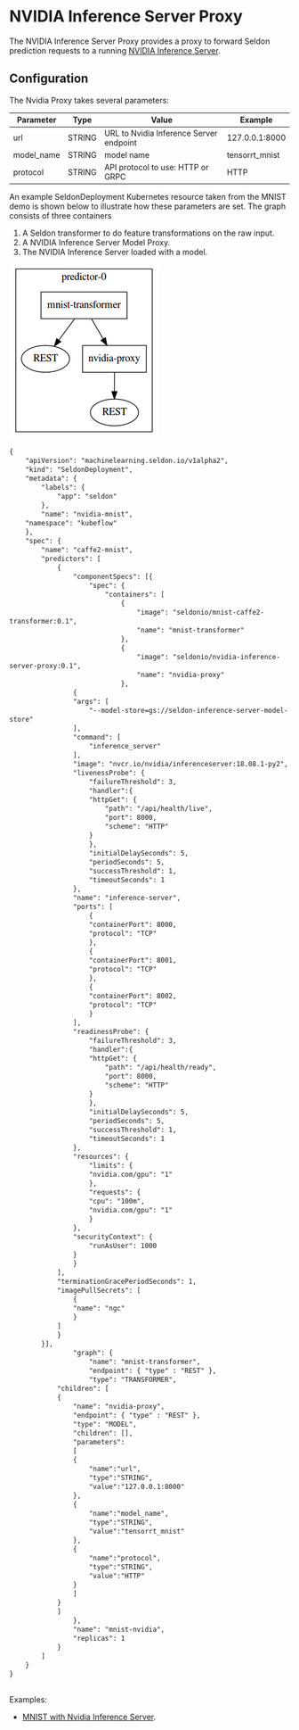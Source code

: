 # NVIDIA Inference Server Proxy

The NVIDIA Inference Server Proxy provides a proxy to forward Seldon prediction requests to a running [NVIDIA Inference Server](https://docs.nvidia.com/deeplearning/sdk/inference-user-guide/index.html).

## Configuration

The Nvidia Proxy takes several parameters:

 | Parameter | Type | Value | Example |
 |-----------|------|-------|---------|
 | url | STRING | URL to Nvidia Inference Server endpoint | 127.0.0.1:8000 |
 | model_name | STRING | model name | tensorrt_mnist |
 | protocol | STRING | API protocol to use: HTTP or GRPC | HTTP |


An example SeldonDeployment Kubernetes resource taken from the MNIST demo is shown below to illustrate how these parameters are set. The graph consists of three containers

  1. A Seldon transformer to do feature transformations on the raw input.
  1. A NVIDIA Inference Server Model Proxy.
  1. The NVIDIA Inference Server loaded with a model.

![MNIST Example](./mnist-graph.png)


```
{
    "apiVersion": "machinelearning.seldon.io/v1alpha2",
    "kind": "SeldonDeployment",
    "metadata": {
        "labels": {
            "app": "seldon"
        },
        "name": "nvidia-mnist",
	"namespace": "kubeflow"
    },
    "spec": {
        "name": "caffe2-mnist",
        "predictors": [
            {
                "componentSpecs": [{
                    "spec": {
                        "containers": [
                            {
                                "image": "seldonio/mnist-caffe2-transformer:0.1",
                                "name": "mnist-transformer"
                            },
                            {
                                "image": "seldonio/nvidia-inference-server-proxy:0.1",
                                "name": "nvidia-proxy"
                            },
			    {
				"args": [
				    "--model-store=gs://seldon-inference-server-model-store"
				],
				"command": [
				    "inference_server"
				],
				"image": "nvcr.io/nvidia/inferenceserver:18.08.1-py2",
				"livenessProbe": {
				    "failureThreshold": 3,
				    "handler":{
					"httpGet": {
					    "path": "/api/health/live",
					    "port": 8000,
					    "scheme": "HTTP"
					}
				    },
				    "initialDelaySeconds": 5,
				    "periodSeconds": 5,
				    "successThreshold": 1,
				    "timeoutSeconds": 1
				},
				"name": "inference-server",
				"ports": [
				    {
					"containerPort": 8000,
					"protocol": "TCP"
				    },
				    {
					"containerPort": 8001,
					"protocol": "TCP"
				    },
				    {
					"containerPort": 8002,
					"protocol": "TCP"
				    }
				],
				"readinessProbe": {
				    "failureThreshold": 3,
				    "handler":{
					"httpGet": {
					    "path": "/api/health/ready",
					    "port": 8000,
					    "scheme": "HTTP"
					}
				    },
				    "initialDelaySeconds": 5,
				    "periodSeconds": 5,
				    "successThreshold": 1,
				    "timeoutSeconds": 1
				},
				"resources": {
				    "limits": {
					"nvidia.com/gpu": "1"
				    },
				    "requests": {
					"cpu": "100m",
					"nvidia.com/gpu": "1"
				    }
				},
				"securityContext": {
				    "runAsUser": 1000
				}
			    }
			],
			"terminationGracePeriodSeconds": 1,
			"imagePullSecrets": [
			    {
				"name": "ngc"
			    }
			]
		    }
		}],
                "graph": {
                    "name": "mnist-transformer",
                    "endpoint": { "type" : "REST" },
                    "type": "TRANSFORMER",
		    "children": [
			{
			    "name": "nvidia-proxy",
			    "endpoint": { "type" : "REST" },
			    "type": "MODEL",
			    "children": [],
			    "parameters":
			    [
				{
				    "name":"url",
				    "type":"STRING",
				    "value":"127.0.0.1:8000"
				},
				{
				    "name":"model_name",
				    "type":"STRING",
				    "value":"tensorrt_mnist"
				},
				{
				    "name":"protocol",
				    "type":"STRING",
				    "value":"HTTP"
				}
			    ]
			}
		    ]
                },
                "name": "mnist-nvidia",
                "replicas": 1
            }
        ]
    }
}


```

Examples: 

 * [MNIST with Nvidia Inference Server](https://github.com/SeldonIO/seldon-core/blob/master/examples/models/nvidia-mnist/nvidia_mnist.ipynb).
